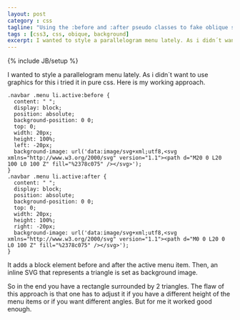 ```yaml
---
layout: post
category : css
tagline: "Using the :before and :after pseudo classes to fake oblique shapes"
tags : [css3, css, obique, background]
excerpt: I wanted to style a parallelogram menu lately. As i didn´t want to use graphics for this i tried it in pure css. Here is my working approach.
---
```

{% include JB/setup %}

I wanted to style a parallelogram menu lately. As i didn´t want to use graphics for this i tried it in pure css. Here is my working approach.

    .navbar .menu li.active:before {
      content: " ";
      display: block;
      position: absolute;
      background-position: 0 0;
      top: 0;
      width: 20px;
      height: 100%;
      left: -20px;
      background-image: url('data:image/svg+xml;utf8,<svg xmlns="http://www.w3.org/2000/svg" version="1.1"><path d="M20 0 L20 100 L0 100 Z" fill="%2378c075" /></svg>');
    }
    .navbar .menu li.active:after {
      content: " ";
      display: block;
      position: absolute;
      background-position: 0 0;
      top: 0;
      width: 20px;
      height: 100%;
      right: -20px;
      background-image: url('data:image/svg+xml;utf8,<svg xmlns="http://www.w3.org/2000/svg" version="1.1"><path d="M0 0 L20 0 L0 100 Z" fill="%2378c075" /></svg>');
    }
    
It adds a block element before and after the active menu item. Then, an inline SVG that represents a triangle is set as background image.

So in the end you have a rectangle surrounded by 2 triangles. The flaw of this approach is that one has to adjust it if you have a different height of the menu items or if you want different angles. But for me it worked good enough.
